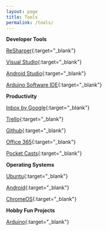 ```yaml
---
layout: page
title: Tools
permalink: /tools/
---
```

**Developer Tools**

[ReSharper](https://www.jetbrains.com/resharper/){:target="_blank"}

[Visual Studio](https://www.visualstudio.com/en-us/visual-studio-homepage-vs.aspx){:target="_blank"}

[Android Studio](http://developer.android.com/sdk/index.html){:target="_blank"}

[Arduino Software IDE](https://www.arduino.cc/en/Main/Software){:target="_blank"}

**Productivity**

[Inbox by Google](https://www.google.com/inbox/){:target="_blank"}

[Trello](https://trello.com/){:target="_blank"}

[Github](https://github.com/){:target="_blank"}

[Office 365](https://products.office.com/en-us/office-365-personal){:target="_blank"}

[Pocket Casts](http://www.shiftyjelly.com/pocketcasts){:target="_blank"}

**Operating Systems**

[Ubuntu](http://www.ubuntu.com/){:target="_blank"}

[Android](https://www.android.com/){:target="_blank"}

[ChromeOS](https://en.wikipedia.org/wiki/Chrome_OS){:target="_blank"}

**Hobby Fun Projects**

[Arduino](https://www.arduino.cc/){:target="_blank"}
